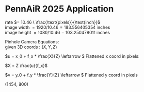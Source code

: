 # PennAiR 2025 Application 





rate $= 10.46 \ \frac{\text{pixels}}{\text{inch}}$  
image width $= 1920 / 10.46  = 183.556405354$ inches  
image height $= 1080 / 10.46 = 103.250478011$ inches  


Pinhole Camera Equations:  
given 3D coords : $(X, Y, Z)$  

$u = x_0 + f_x * \frac{X}{Z} \leftarrow $ Flattened x coord in pixels: 

$X = Z \frac{u}{f_x}$

$v = y_0 + f_y * \frac{Y}{Z} \leftarrow $ Flattened y coord in pixels


(1454, 800)